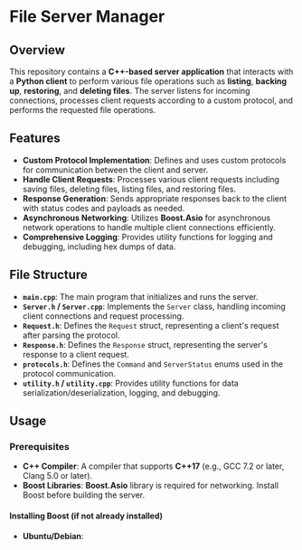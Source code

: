 # File Server Manager

## Overview

This repository contains a **C++-based server application** that interacts with a **Python client** to perform various file operations such as **listing**, **backing up**, **restoring**, and **deleting files**. The server listens for incoming connections, processes client requests according to a custom protocol, and performs the requested file operations.

## Features

- **Custom Protocol Implementation**: Defines and uses custom protocols for communication between the client and server.
- **Handle Client Requests**: Processes various client requests including saving files, deleting files, listing files, and restoring files.
- **Response Generation**: Sends appropriate responses back to the client with status codes and payloads as needed.
- **Asynchronous Networking**: Utilizes **Boost.Asio** for asynchronous network operations to handle multiple client connections efficiently.
- **Comprehensive Logging**: Provides utility functions for logging and debugging, including hex dumps of data.

## File Structure

- **`main.cpp`**: The main program that initializes and runs the server.
- **`Server.h` / `Server.cpp`**: Implements the `Server` class, handling incoming client connections and request processing.
- **`Request.h`**: Defines the `Request` struct, representing a client's request after parsing the protocol.
- **`Response.h`**: Defines the `Response` struct, representing the server's response to a client request.
- **`protocols.h`**: Defines the `Command` and `ServerStatus` enums used in the protocol communication.
- **`utility.h` / `utility.cpp`**: Provides utility functions for data serialization/deserialization, logging, and debugging.

## Usage

### Prerequisites

- **C++ Compiler**: A compiler that supports **C++17** (e.g., GCC 7.2 or later, Clang 5.0 or later).
- **Boost Libraries**: **Boost.Asio** library is required for networking. Install Boost before building the server.

#### Installing Boost (if not already installed)

- **Ubuntu/Debian**: